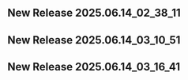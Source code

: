 ## New Release 2025.06.14_02_38_11
## New Release 2025.06.14_03_10_51
## New Release 2025.06.14_03_16_41
